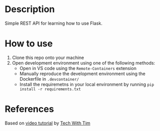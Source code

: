 # Description
Simple REST API for learning how to use Flask.

# How to use
1. Clone this repo onto your machine
2. Open development environment using one of the following methods:
    * Open in VS code using the `Remote-Containers` extension
    * Manually reproduce the development environment using the Dockerfile in `.devcontainer/`
    * Install the requiremetns in your local environment by running `pip install -r requirements.txt`

# References
Based on [video tutorial](https://www.youtube.com/watch?v=GMppyAPbLYk&t=3922s) by [Tech With Tim](https://www.youtube.com/channel/UC4JX40jDee_tINbkjycV4Sg)